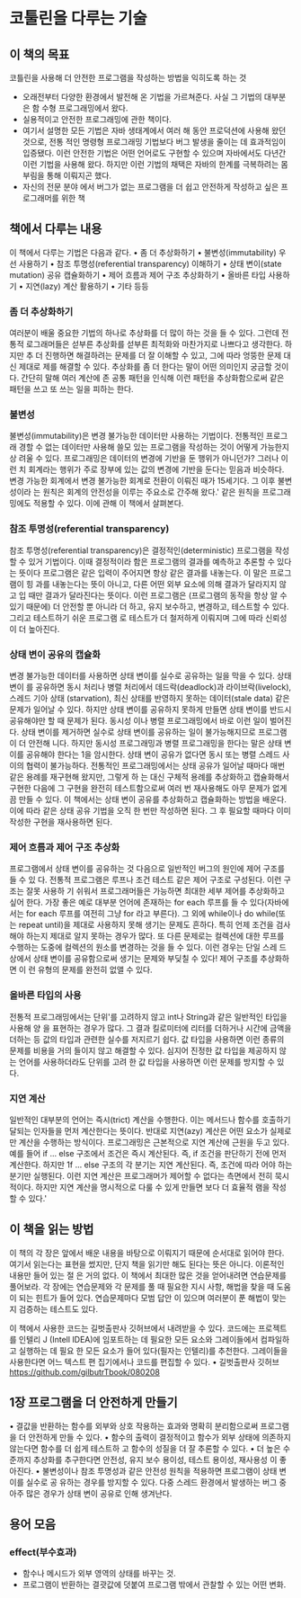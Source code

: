 # 코툴린을 다루는 기술

## 이 책의 목표

코틀린을 사용해 더 안전한 프로그램을 작성하는 방법을 익히도록 하는 것

- 오래전부터 다양한 환경에서 발전해 온 기법을 가르쳐준다. 사실 그 기법의 대부분은 함 수형 프로그래밍에서 왔다.
- 실용적이고 안전한 프로그래밍에 관한 책이다.
- 여기서 설명한 모든 기법은 자바 생태계에서 여러 해 동안 프로덕션에 사용해 왔던 것으로, 전통 적인 명령형 프로그래밍 기법보다 버그 발생을 줄이는 데 효과적임이 입증됐다. 이런 안전한 기법은 어떤 언어로도 구현할 수 있으며 자바에서도 다년간 이런 기법을 사용해 왔다. 하지만 이런 기법의 채택은 자바의 한계를 극복하려는 몸부림을 통해 이뤄지곤 했다.
- 자신의 전문 분야 에서 버그가 없는 프로그램을 더 쉽고 안전하게 작성하고 싶은 프로그래머를 위한 책

## 책에서 다루는 내용
이 책에서 다루는 기법은 다음과 같다.
• 좀 더 추상화하기
• 불변성(immutability) 우선 사용하기
• 참조 투명성(referential transparency) 이해하기
• 상태 변이(state mutation) 공유 캡슐화하기
• 제어 흐름과 제어 구조 추상화하기
• 올바른 타입 사용하기
• 지연(lazy) 계산 활용하기
• 기타 등등 

### 좀 더 추상화하기
여러분이 배울 중요한 기법의 하나로 추상화를 더 많이 하는 것을 들 수 있다. 그런데 전통적 로그래머들은 섣부른 추상화를 섣부른 최적화와 마찬가지로 나쁘다고 생각한다. 하지만 추 더 진행하면 해결하려는 문제를 더 잘 이해할 수 있고, 그에 따라 엉뚱한 문제 대신 제대로 제를 해결할 수 있다.
추상화를 좀 더 한다는 말이 어떤 의미인지 궁금할 것이다. 간단히 말해 여러 계산에 존 공통 패턴을 인식해 이런 패턴을 추상화함으로써 같은 패턴을 쓰고 또 쓰는 일을 피하는 한다.

### 불변성
불변성(immutability)은 변경 불가능한 데이터만 사용하는 기법이다. 전통적인 프로그래 경할 수 없는 데이터만 사용해 쓸모 있는 프로그램을 작성하는 것이 어떻게 가능한지 상 려울 수 있다. 프로그래밍은 데이터의 변경에 기반을 둔 행위가 아니던가? 그러나 이런 치 회계라는 행위가 주로 장부에 있는 값의 변경에 기반을 둔다는 믿음과 비슷하다.
변경 가능한 회계에서 변경 불가능한 회계로 전환이 이뤄진 때가 15세기다. 그 이후 불변성이라 는 원칙은 회계의 안전성을 이루는 주요소로 간주해 왔다.' 같은 원칙을 프로그래밍에도 적용할 수 있다. 이에 관해 이 책에서 살펴본다.

### 참조 투명성(referential transparency)
참조 투명성(referential transparency)은 결정적인(deterministic) 프로그램을 작성할 수 있거 기법이다. 이때 결정적이라 함은 프로그램의 결과를 예측하고 추론할 수 있다는 뜻이다 프로그램은 같은 입력이 주어지면 항상 같은 결과를 내놓는다. 이 말은 프로그램이 힝 과를 내놓는다는 뜻이 아니고, 다른 어떤 외부 요소에 의해 결과가 달라지지 않고 입 때만 결과가 달라진다는 뜻이다.
이런 프로그램은 (프로그램의 동작을 항상 알 수 있기 때문에) 더 안전할 뿐 아니라 더 하고, 유지 보수하고, 변경하고, 테스트할 수 있다. 그리고 테스트하기 쉬운 프로그램 로 테스트가 더 철저하게 이뤄지며 그에 따라 신뢰성이 더 높아진다.

### 상태 변이 공유의 캡슐화
변경 불가능한 데이터를 사용하면 상태 변이를 실수로 공유하는 일을 막을 수 있다. 상태 변이 를 공유하면 동시 처리나 병렬 처리에서 데드락(deadlock)과 라이브락(livelock), 스레드 기아 상태 (starvation), 최신 상태를 반영하지 못하는 데이터(stale data) 같은 문제가 일어날 수 있다. 하지만 상태 변이를 공유하지 못하게 만들면 상태 변이를 반드시 공유해야만 할 때 문제가 된다. 동시성 이나 병렬 프로그래밍에서 바로 이런 일이 벌어진다.
상태 변이를 제거하면 실수로 상태 변이를 공유하는 일이 불가능해지므로 프로그램이 더 안전해 니다. 하지만 동시성 프로그래밍과 병렬 프로그래밍을 한다는 말은 상태 변이를 공유해야 한다는
1을 암시한다. 상태 변이 공유가 없다면 동시 또는 병렬 스레드 사이의 협력이 불가능하다. 전통적인 프로그래밍에서는 상태 공유가 일어날 때마다 매번 같은 용례를 재구현해 왔지만, 그렇게 하 는 대신 구체적 용례를 추상화하고 캡슐화해서 구현한 다음에 그 구현을 완전히 테스트함으로써 여러 번 재사용해도 아무 문제가 없게끔 만들 수 있다.
이 책에서는 상태 변이 공유를 추상화하고 캡슐화하는 방법을 배운다. 이에 따라 같은 상태 공유 기법을 오직 한 번만 작성하면 된다. 그 후 필요할 때마다 이미 작성한 구현을 재사용하면 된다.

### 제어 흐름과 제어 구조 추상화
프로그램에서 상태 변이를 공유하는 것 다음으로 일반적인 버그의 원인에 제어 구조를 들 수 있 다. 전통적 프로그램은 루프나 조건 테스트 같은 제어 구조로 구성된다. 이런 구조는 잘못 사용하 기 쉬워서 프로그래머들은 가능하면 최대한 세부 제어를 추상화하고 싶어 한다. 가장 좋은 예로 대부분 언어에 존재하는 for each 루프를 들 수 있다(자바에서는 for each 루프를 여전히 그냥 for
라고 부른다).
그 외에 while이나 do while(또는 repeat until)을 제대로 사용하지 못해 생기는 문제도 흔하다.
특히 언제 조건을 검사해야 하는지 제대로 알지 못하는 경우가 많다. 또 다른 문제로는 컬렉션에 대한 루프를 수행하는 도중에 컬렉션의 원소를 변경하는 것을 들 수 있다. 이런 경우는 단일 스레 드 상에서 상태 변이를 공유함으로써 생기는 문제와 부딪칠 수 있다! 제어 구조를 추상화하면 이 런 유형의 문제를 완전히 없앨 수 있다.

### 올바른 타입의 사용
전통적 프로그래밍에서는 단위'를 고려하지 않고 int나 String과 같은 일반적인 타입을 사용해 양 을 표현하는 경우가 많다. 그 결과 킬로미터에 리터를 더하거나 시간에 금액을 더하는 등 값의 타입과 관련한 실수를 저지르기 쉽다. 값 타입을 사용하면 이런 종류의 문제를 비용을 거의 들이지 않고 해결할 수 있다. 심지어 진정한 값 타입을 제공하지 않는 언어를 사용하더라도 단위를 고려 한 값 타입을 사용하면 이런 문제를 방지할 수 있다.

### 지연 계산
일반적인 대부분의 언어는 즉시(trict) 계산을 수행한다. 이는 메서드나 함수를 호출하기 달되는 인자들을 먼저 계산한다는 뜻이다. 반대로 지연(azy) 계산은 어떤 요소가 실제로 만 계산을 수행하는 방식이다. 프로그래밍은 근본적으로 지연 계산에 근원을 두고 있다.
예를 들어 if ... else 구조에서 조건은 즉시 계산된다. 즉, if 조건을 판단하기 전에 먼저 계산한다. 하지만 1f ... else 구조의 각 분기는 지연 계산된다. 즉, 조건에 따라 어야 하는 분기만 실행된다. 이런 지연 계산은 프로그래머가 제어할 수 없다는 측면에서 전히 묵시적이다. 하지만 지연 계산을 명시적으로 다룰 수 있게 만들면 보다 더 효율적 램을 작성할 수 있다.'

## 이 책을 읽는 방법
이 책의 각 장은 앞에서 배운 내용을 바탕으로 이뤄지기 때문에 순서대로 읽어야 한다. 여기서 읽는다는 표현을 썼지만, 단지 책을 읽기만 해도 된다는 뜻은 아니다. 이론적인 내용만 들어 있는 절 은 거의 없다.
이 책에서 최대한 많은 것을 얻어내려면 연습문제를 풀어보라. 각 장에는 연습문제와 각 문제를 풀 때 필요한 지시 사항, 해법을 찾을 때 도움이 되는 힌트가 들어 있다. 연습문제마다 모범 답안 이 있으며 여러분이 푼 해법이 맞는지 검증하는 테스트도 있다.

이 책에서 사용한 코드는 길벗출판사 깃허브에서 내려받을 수 있다. 코드에는 프로젝트를 인텔리 J (Intell IDEA)에 임포트하는 데 필요한 모든 요소와 그레이들에서 컴파일하고 실행하는 데 필요 한 모든 요소가 들어 있다(필자는 인텔리)를 추천한다. 그레이들을 사용한다면 어느 텍스트 편 집기에서나 코드를 편집할 수 있다. 
• 길벗출판사 깃허브 https://github.com/gilbutrTbook/080208

## 1장 프로그램을 더 안전하게 만들기
• 결값을 반환하는 함수를 외부와 상호 작용하는 효과와 명확히 분리함으로써 프로그램을 더 안전하게 만들 수 있다.
• 함수의 출력이 결정적이고 함수가 외부 상태에 의존하지 않는다면 함수를 더 쉽게 테스트하 고 함수의 성질을 더 잘 추론할 수 있다.
• 더 높은 수준까지 추상화를 추구한다면 안전성, 유지 보수 용이성, 테스트 용이성, 재사용성 이 좋아진다.
• 불변성이나 참조 투명성과 같은 안전성 원칙을 적용하면 프로그램이 상태 변이를 실수로 공 유하는 경우를 방지할 수 있다. 다중 스레드 환경에서 발생하는 버그 중 아주 많은 경우가 상태 변이 공유로 인해 생겨난다.

## 용어 모음
### effect(부수효과)
- 함수나 메시드가 외부 영역의 상태를 바꾸는 것.
- 프로그램이 반환하는 결괏값에 덧붙여 프로그램 밖에서 관찰할 수 있는 어떤 변화.
